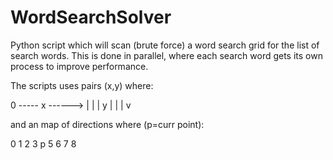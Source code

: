 # WordSearchSolver
Python script which will scan (brute force) a word search grid for the list of search words. 
This is done in parallel, where each search word gets its own process to improve performance.

The scripts uses pairs (x,y) where:

0 ----- x ------>
|
|
|
y
|
|
|
v

and an map of directions where (p=curr point):

0 1 2
3 p 5
6 7 8

